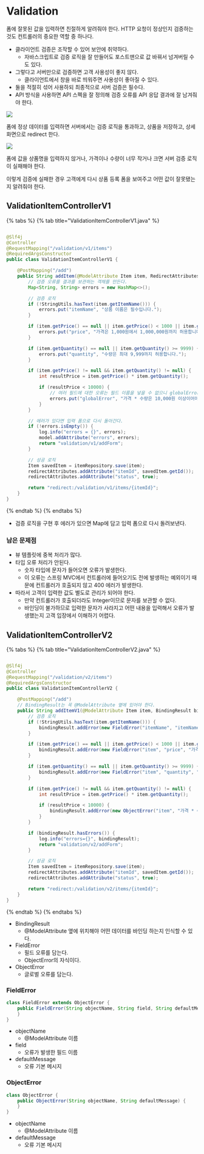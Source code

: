 # Validation

폼에 잘못된 값을 입력하면 친절하게 알려줘야 한다. HTTP 요청이 정상인지 검증하는 것도 컨트롤러의 중요한 역할 중 하나다.

- 클라이언트 검증은 조작할 수 있어 보안에 취약하다.
    - 자바스크립트로 검증 로직을 잘 만들어도 포스트맨으로 값 바꿔서 넘겨버릴 수도 있다.
- 그렇다고 서버만으로 검증하면 고객 사용성이 좋지 않다.
    - 클라이언트에서 창을 바로 띄워주면 사용성이 좋아질 수 있다.
- 둘을 적절히 섞어 사용하되 최종적으로 서버 검증은 필수다.
- API 방식을 사용하면 API 스펙을 잘 정의해 검증 오류를 API 응답 결과에 잘 남겨줘야 한다.

![](../../.gitbook/assets/kimyounghan-spring-mvc/09/screenshot%202022-03-09%20오후%203.30.48.png)

폼에 정상 데이터를 입력하면 서버에서는 검증 로직을 통과하고, 상품을 저장하고, 상세 화면으로 redirect 한다.

![](../../.gitbook/assets/kimyounghan-spring-mvc/09/screenshot%202022-03-09%20오후%203.31.20.png)

폼에 값을 상품명을 입력하지 않거나, 가격이나 수량이 너무 작거나 크면 서버 검증 로직이 실패해야 한다.

이렇게 검증에 실패한 경우 고객에게 다시 상품 등록 폼을 보여주고 어떤 값이 잘못됐는지 알려줘야 한다.

## ValidationItemControllerV1

{% tabs %} {% tab title="ValidationItemControllerV1.java" %}

```java

@Slf4j
@Controller
@RequestMapping("/validation/v1/items")
@RequiredArgsConstructor
public class ValidationItemControllerV1 {

    @PostMapping("/add")
    public String addItem(@ModelAttribute Item item, RedirectAttributes redirectAttributes, Model model) {
        // 검증 오류를 결과를 보관하는 객체를 만든다.
        Map<String, String> errors = new HashMap<>();

        // 검증 로직
        if (!StringUtils.hasText(item.getItemName())) {
            errors.put("itemName", "상품 이름은 필수입니다.");
        }

        if (item.getPrice() == null || item.getPrice() < 1000 || item.getPrice() > 1_000_000) {
            errors.put("price", "가격은 1,000원에서 1,000,000원까지 허용합니다.");
        }

        if (item.getQuantity() == null || item.getQuantity() >= 9999) {
            errors.put("quantity", "수량은 최대 9,999까지 허용합니다.");
        }

        if (item.getPrice() != null && item.getQuantity() != null) {
            int resultPrice = item.getPrice() * item.getQuantity();

            if (resultPrice < 10000) {
                // 여러 필드에 대한 오류는 필드 이름을 넣을 수 없으니 globalError로 넣는다.
                errors.put("globalError", "가격 * 수량은 10,000원 이상이어야 합니다.");
            }
        }

        // 에러가 있다면 입력 폼으로 다시 돌아간다.
        if (!errors.isEmpty()) {
            log.info("errors = {}", errors);
            model.addAttribute("errors", errors);
            return "validation/v1/addForm";
        }

        // 성공 로직
        Item savedItem = itemRepository.save(item);
        redirectAttributes.addAttribute("itemId", savedItem.getId());
        redirectAttributes.addAttribute("status", true);

        return "redirect:/validation/v1/items/{itemId}";
    }
}
```

{% endtab %} {% endtabs %}

- 검증 로직을 구현 후 에러가 있으면 Map에 담고 입력 폼으로 다시 돌려보낸다.

### 남은 문제점

- 뷰 템플릿에 중복 처리가 많다.
- 타입 오류 처리가 안된다.
    - 숫자 타입에 문자가 들어오면 오류가 발생한다.
    - 이 오류는 스프링 MVC에서 컨트롤러에 들어오기도 전에 발생하는 예외이기 때문에 컨트롤러가 호출되지 않고 400 에러가 발생한다.
- 따라서 고객이 입력한 값도 별도로 관리가 되어야 한다.
    - 만약 컨트롤러가 호출되더라도 Integer이므로 문자를 보관할 수 없다.
    - 바인딩이 불가하므로 입력한 문자가 사라지고 어떤 내용을 입력해서 오류가 발생했는지 고객 입장에서 이해하기 어렵다.

## ValidationItemControllerV2

{% tabs %} {% tab title="ValidationItemControllerV2.java" %}

```java

@Slf4j
@Controller
@RequestMapping("/validation/v2/items")
@RequiredArgsConstructor
public class ValidationItemControllerV2 {

    @PostMapping("/add")
    // BindingResult는 꼭 @ModelAttribute 옆에 있어야 한다.
    public String addItemV1(@ModelAttribute Item item, BindingResult bindingResult, RedirectAttributes redirectAttributes) {
        // 검증 로직
        if (!StringUtils.hasText(item.getItemName())) {
            bindingResult.addError(new FieldError("itemName", "itemName", "상품 이름은 필수입니다."));
        }

        if (item.getPrice() == null || item.getPrice() < 1000 || item.getPrice() > 1_000_000) {
            bindingResult.addError(new FieldError("item", "price", "가격은 1,000원에서 1,000,000원까지 허용합니다."));
        }

        if (item.getQuantity() == null || item.getQuantity() >= 9999) {
            bindingResult.addError(new FieldError("item", "quantity", "수량은 최대 9,999까지 허용합니다."));
        }

        if (item.getPrice() != null && item.getQuantity() != null) {
            int resultPrice = item.getPrice() * item.getQuantity();

            if (resultPrice < 10000) {
                bindingResult.addError(new ObjectError("item", "가격 * 수량의 합은 10,000원 이상이어야 합니다. 현재 값 = " + resultPrice));
            }
        }

        if (bindingResult.hasErrors()) {
            log.info("errors={}", bindingResult);
            return "validation/v2/addForm";
        }

        // 성공 로직
        Item savedItem = itemRepository.save(item);
        redirectAttributes.addAttribute("itemId", savedItem.getId());
        redirectAttributes.addAttribute("status", true);

        return "redirect:/validation/v2/items/{itemId}";
    }
}
```

{% endtab %} {% endtabs %}

- BindingResult
    - @ModelAttribute 옆에 위치해야 어떤 데이터를 바인딩 하는지 인식할 수 있다.
- FieldError
    - 필드 오류를 담는다.
    - ObjectError의 자식이다.
- ObjectError
    - 글로벌 오류를 담는다.

### FieldError

```java
class FieldError extends ObjectError {
    public FieldError(String objectName, String field, String defaultMessage) {
    }
}
```

- objectName
    - @ModelAttribute 이름
- field
    - 오류가 발생한 필드 이름
- defaultMessage
    - 오류 기본 메시지

### ObjectError

```java
class ObjectError {
    public ObjectError(String objectName, String defaultMessage) {
    }
}
```

- objectName
    - @ModelAttribute 이름
- defaultMessage
    - 오류 기본 메시지